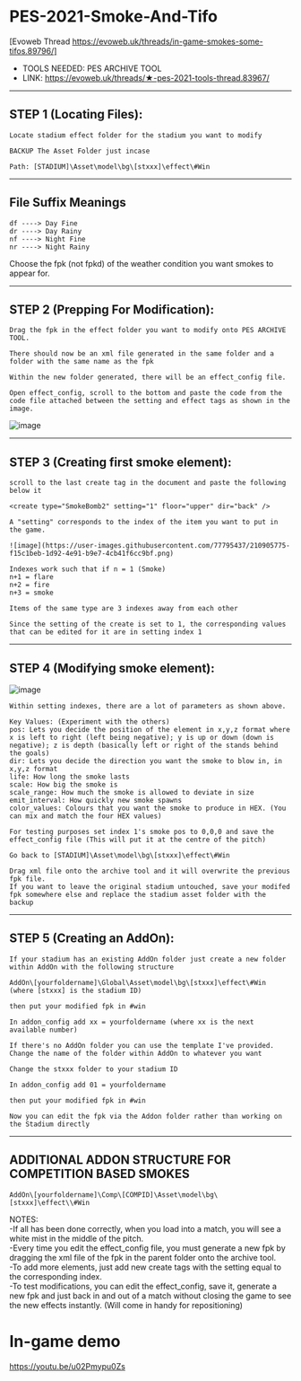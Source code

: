 # PES-2021-Smoke-And-Tifo  
[Evoweb Thread https://evoweb.uk/threads/in-game-smokes-some-tifos.89796/]
- TOOLS NEEDED: PES ARCHIVE TOOL  
- LINK: https://evoweb.uk/threads/★-pes-2021-tools-thread.83967/
-----------------------------------
STEP 1 (Locating Files):
-----------------------------------
```
Locate stadium effect folder for the stadium you want to modify

BACKUP The Asset Folder just incase

Path: [STADIUM]\Asset\model\bg\[stxxx]\effect\#Win
```
------------------------
File Suffix Meanings
------------------------
```
df ----> Day Fine  
dr ----> Day Rainy  
nf ----> Night Fine  
nr ----> Night Rainy  
```
Choose the fpk (not fpkd) of the weather condition you want smokes to appear for.

-----------------------------------
STEP 2 (Prepping For Modification):
-----------------------------------
```
Drag the fpk in the effect folder you want to modify onto PES ARCHIVE TOOL.

There should now be an xml file generated in the same folder and a folder with the same name as the fpk

Within the new folder generated, there will be an effect_config file.

Open effect_config, scroll to the bottom and paste the code from the code file attached between the setting and effect tags as shown in the image.
```
![image](https://user-images.githubusercontent.com/77795437/210905736-70d31a31-b825-41d9-bd4c-08468612007c.png)

--------------------------------------
STEP 3 (Creating first smoke element):
--------------------------------------
```
scroll to the last create tag in the document and paste the following below it

<create type="SmokeBomb2" setting="1" floor="upper" dir="back" />

A "setting" corresponds to the index of the item you want to put in the game.

![image](https://user-images.githubusercontent.com/77795437/210905775-f15c1beb-1d92-4e91-b9e7-4cb41f6cc9bf.png)

Indexes work such that if n = 1 (Smoke)
n+1 = flare
n+2 = fire
n+3 = smoke

Items of the same type are 3 indexes away from each other

Since the setting of the create is set to 1, the corresponding values that can be edited for it are in setting index 1
```
-----------------------------------
STEP 4 (Modifying smoke element):
-----------------------------------

![image](https://user-images.githubusercontent.com/77795437/210905815-39a5642a-44a9-4c4f-8f83-049e7d1fda55.png)
```
Within setting indexes, there are a lot of parameters as shown above.

Key Values: (Experiment with the others)
pos: Lets you decide the position of the element in x,y,z format where x is left to right (left being negative); y is up or down (down is negative); z is depth (basically left or right of the stands behind the goals)
dir: Lets you decide the direction you want the smoke to blow in, in x,y,z format
life: How long the smoke lasts
scale: How big the smoke is
scale_range: How much the smoke is allowed to deviate in size
emit_interval: How quickly new smoke spawns
color_values: Colours that you want the smoke to produce in HEX. (You can mix and match the four HEX values)

For testing purposes set index 1's smoke pos to 0,0,0 and save the effect_config file (This will put it at the centre of the pitch)

Go back to [STADIUM]\Asset\model\bg\[stxxx]\effect\#Win

Drag xml file onto the archive tool and it will overwrite the previous fpk file.
If you want to leave the original stadium untouched, save your modifed fpk somewhere else and replace the stadium asset folder with the backup
```
-----------------------------------
STEP 5 (Creating an AddOn):
-----------------------------------  

```
If your stadium has an existing AddOn folder just create a new folder within AddOn with the following structure

AddOn\[yourfoldername]\Global\Asset\model\bg\[stxxx]\effect\#Win (where [stxxx] is the stadium ID)

then put your modified fpk in #win

In addon_config add xx = yourfoldername (where xx is the next available number)

If there's no AddOn folder you can use the template I've provided. Change the name of the folder within AddOn to whatever you want

Change the stxxx folder to your stadium ID

In addon_config add 01 = yourfoldername

then put your modified fpk in #win

Now you can edit the fpk via the Addon folder rather than working on the Stadium directly
```
------------------------------------------------------------------------------
ADDITIONAL ADDON STRUCTURE FOR COMPETITION BASED SMOKES
-------------------------------------------------------------------------------  
```
AddOn\[yourfoldername]\Comp\[COMPID]\Asset\model\bg\[stxxx]\effect\\#Win
```

NOTES:  
-If all has been done correctly, when you load into a match, you will see a white mist in the middle of the pitch.  
-Every time you edit the effect_config file, you must generate a new fpk by dragging the xml file of the fpk in the parent folder onto the archive tool.  
-To add more elements, just add new create tags with the setting equal to the corresponding index.  
-To test modifications, you can edit the effect_config, save it, generate a new fpk and just back in and out of a match without closing the game to see the new effects instantly. (Will come in handy for repositioning)  

# In-game demo

https://youtu.be/u02Pmypu0Zs
